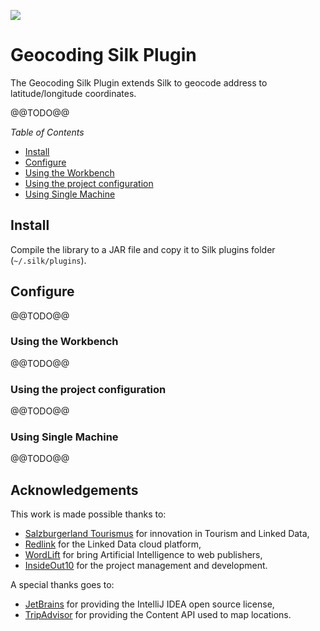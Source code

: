<a href="http://insideout.io"><img src="https://insideout10.github.io/silk-geocoding-plugin/images/insideout10-opensource.png" /></a>

Geocoding Silk Plugin
=====================

The Geocoding Silk Plugin extends Silk to geocode address to latitude/longitude coordinates.

@@TODO@@

*Table of Contents*

 * [Install](#install)
 * [Configure](#configure)
  * [Using the Workbench](#using-the-workbench)
  * [Using the project configuration](#using-the-project-configuration)
  * [Using Single Machine](#using-single-machine)

## Install

Compile the library to a JAR file and copy it to Silk plugins folder (`~/.silk/plugins`).

## Configure

@@TODO@@

### Using the Workbench

@@TODO@@

### Using the project configuration

@@TODO@@

### Using Single Machine

@@TODO@@

## Acknowledgements

This work is made possible thanks to:

 * [Salzburgerland Tourismus](http://salzburgerland.com) for innovation in Tourism and Linked Data,
 * [Redlink](http://redlink.co) for the Linked Data cloud platform,
 * [WordLift](http://join.wordlift.it) for bring Artificial Intelligence to web publishers,
 * [InsideOut10](http://insideout.io) for the project management and development.

A special thanks goes to:

 * [JetBrains](http://jetbrains.com) for providing the IntelliJ IDEA open source license,
 * [TripAdvisor](http://tripadvisor.com) for providing the Content API used to map locations.
